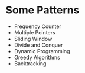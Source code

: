 # Some Patterns

- Frequency Counter
- Multiple Pointers
- Sliding Window
- Divide and Conquer
- Dynamic Programming
- Greedy Algorithms
- Backtracking
